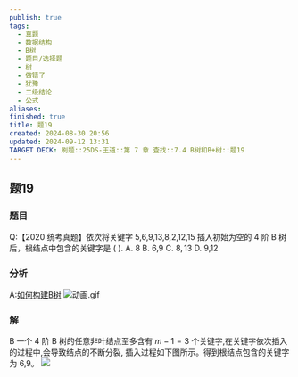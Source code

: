 ```yaml
---
publish: true
tags:
  - 真题
  - 数据结构
  - B树
  - 题目/选择题
  - 树
  - 做错了
  - 犹豫
  - 二级结论
  - 公式
aliases: 
finished: true
title: 题19
created: 2024-08-30 20:56
updated: 2024-09-12 13:31
TARGET DECK: 刷题::25DS-王道::第 7 章 查找::7.4 B树和B+树::题19
---
```

## 题19
### 题目
Q:【2020 统考真题】依次将关键字 5,6,9,13,8,2,12,15 插入初始为空的 4 阶 B 树后，根结点中包含的关键字是 ( ).
A. 8 
B. 6,9 
C. $8,{13}$ 
D. 9,12
### 分析
A:[如何构建B树](https://www.bilibili.com/video/BV1tJ4m1w7yR?t=1043.8)
![动画.gif](https://img.hwenyi.live/202409122126819.gif)
### 解
B
一个 4 阶 $\mathrm{B}$ 树的任意非叶结点至多含有 $m - 1 = 3$ 个关键字,在关键字依次插入的过程中,会导致结点的不断分裂, 插入过程如下图所示。得到根结点包含的关键字为 6,9。
![](https://cdn.noedgeai.com/01917433-d1c7-701d-acc5-b66dc7fe4737_342.jpg?x=241&y=1231&w=993&h=238)

